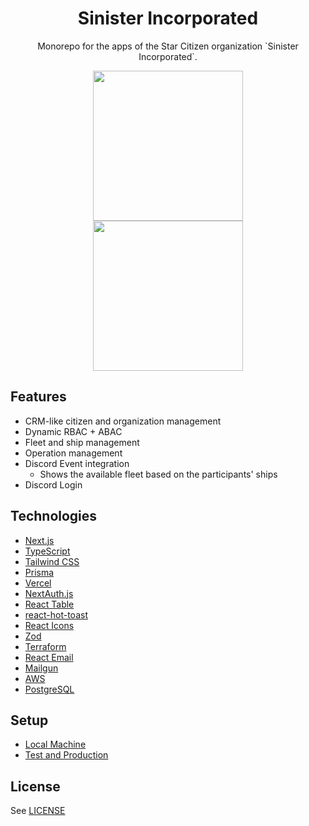 <h1 align="center">Sinister Incorporated</h1>

<p align="center">Monorepo for the apps of the Star Citizen organization `Sinister Incorporated`.</p>

<p align="center">
  <a href="https://github.com/simonknittel/sinister-incorporated/blob/develop/docs/screenshot-dashboard.png" style="display: block;">
    <img src="https://github.com/simonknittel/sinister-incorporated/blob/develop/docs/screenshot-dashboard.png?raw=true" height="240">
  </a>

  <a href="https://github.com/simonknittel/sinister-incorporated/blob/develop/docs/screenshot-spynet-citizen.png" style="display: block;">
    <img src="https://github.com/simonknittel/sinister-incorporated/blob/develop/docs/screenshot-spynet-citizen.png?raw=true" height="240">
  </a>
</p>

## Features

- CRM-like citizen and organization management
- Dynamic RBAC + ABAC
- Fleet and ship management
- Operation management
- Discord Event integration
  - Shows the available fleet based on the participants' ships
- Discord Login

## Technologies

- [Next.js](https://nextjs.org/)
- [TypeScript](https://www.typescriptlang.org/)
- [Tailwind CSS](https://tailwindcss.com/)
- [Prisma](https://www.prisma.io/)
- [Vercel](https://vercel.com/)
- [NextAuth.js](https://next-auth.js.org/)
- [React Table](https://github.com/TanStack/table)
- [react-hot-toast](https://github.com/timolins/react-hot-toast)
- [React Icons](https://github.com/react-icons/react-icons)
- [Zod](https://github.com/colinhacks/zod)
- [Terraform](https://www.terraform.io/)
- [React Email](https://react.email/)
- [Mailgun](https://www.mailgun.com/)
- [AWS](https://aws.amazon.com/)
- [PostgreSQL](https://www.postgresql.org/)

## Setup

- [Local Machine](./docs/setup-local-machine.md)
- [Test and Production](./docs/setup-test-and-production.md)

## License

See [LICENSE](./LICENSE)
